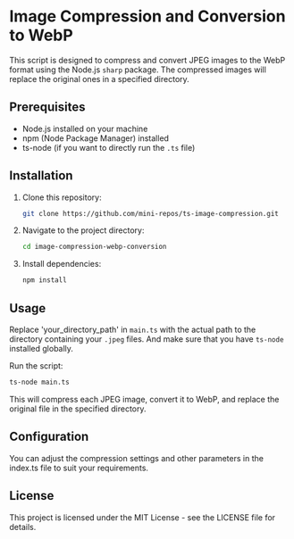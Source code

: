 # Image Compression and Conversion to WebP

This script is designed to compress and convert JPEG images to the WebP format using the Node.js `sharp` package. The compressed images will replace the original ones in a specified directory.

## Prerequisites

- Node.js installed on your machine
- npm (Node Package Manager) installed
- ts-node (if you want to directly run the `.ts` file)

## Installation

1. Clone this repository:

    ```bash
    git clone https://github.com/mini-repos/ts-image-compression.git
    ```

2. Navigate to the project directory:

    ```bash
    cd image-compression-webp-conversion
    ```

3. Install dependencies:

    ```bash
    npm install
    ```

## Usage

Replace 'your_directory_path' in `main.ts` with the actual path to the directory containing your `.jpeg` files. And make sure that you have `ts-node` installed globally.

Run the script:

  ```bash
  ts-node main.ts
  ```
This will compress each JPEG image, convert it to WebP, and replace the original file in the specified directory.

## Configuration
You can adjust the compression settings and other parameters in the index.ts file to suit your requirements.

## License
This project is licensed under the MIT License - see the LICENSE file for details.
